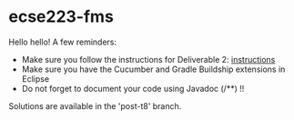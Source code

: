 # ecse223-fms

Hello hello! A few reminders:
* Make sure you follow the instructions for Deliverable 2: [instructions](https://github.com/McGill-ECSE223-W23/ecse223-tutorials/wiki/Technical-Instructions-for-Group-Project-Iteration-2)
* Make sure you have the Cucumber and Gradle Buildship extensions in Eclipse
* Do not forget to document your code using Javadoc (/**) !!

Solutions are available in the 'post-t8' branch.